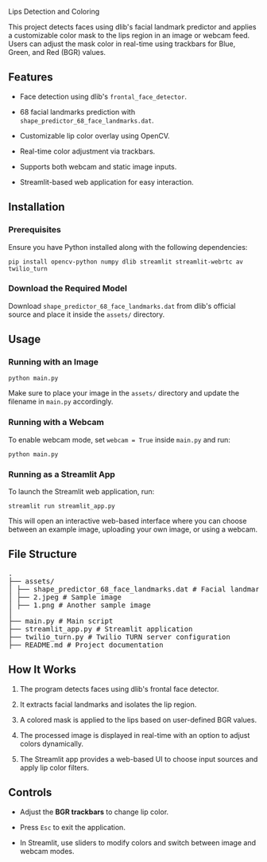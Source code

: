 <p class="demoTitle">Lips Detection and Coloring</p>
<p>This project detects faces using dlib's facial landmark predictor and applies a customizable color mask to the lips region in an image or webcam feed. Users can adjust the mask color in real-time using trackbars for Blue, Green, and Red (BGR) values.</p>
<h2>Features</h2>
<ul data-spread="false">
<li>
<p>Face detection using dlib's <code>frontal_face_detector</code>.</p>
</li>
<li>
<p>68 facial landmarks prediction with <code>shape_predictor_68_face_landmarks.dat</code>.</p>
</li>
<li>
<p>Customizable lip color overlay using OpenCV.</p>
</li>
<li>
<p>Real-time color adjustment via trackbars.</p>
</li>
<li>
<p>Supports both webcam and static image inputs.</p>
</li>
<li>
<p>Streamlit-based web application for easy interaction.</p>
</li>
</ul>
<h2>Installation</h2>
<h3>Prerequisites</h3>
<p>Ensure you have Python installed along with the following dependencies:</p>
<pre><code>pip install opencv-python numpy dlib streamlit streamlit-webrtc av twilio_turn</code></pre>
<h3>Download the Required Model</h3>
<p>Download <code>shape_predictor_68_face_landmarks.dat</code> from <a>dlib's official source</a> and place it inside the <code>assets/</code> directory.</p>
<h2>Usage</h2>
<h3>Running with an Image</h3>
<pre><code>python main.py</code></pre>
<p>Make sure to place your image in the <code>assets/</code> directory and update the filename in <code>main.py</code> accordingly.</p>
<h3>Running with a Webcam</h3>
<p>To enable webcam mode, set <code>webcam = True</code> inside <code>main.py</code> and run:</p>
<pre><code>python main.py</code></pre>
<h3>Running as a Streamlit App</h3>
<p>To launch the Streamlit web application, run:</p>
<pre><code>streamlit run streamlit_app.py</code></pre>
<p>This will open an interactive web-based interface where you can choose between an example image, uploading your own image, or using a webcam.</p>
<h2>File Structure</h2>
<pre>.<br />├── assets/<br />│ ├── shape_predictor_68_face_landmarks.dat # Facial landmark model<br />│ ├── 2.jpeg # Sample image<br />│ ├── 1.png # Another sample image<br />│ <br />├── main.py # Main script<br />├── streamlit_app.py # Streamlit application<br />├── twilio_turn.py # Twilio TURN server configuration<br />├── README.md # Project documentation</pre>
<h2>How It Works</h2>
<ol start="1" data-spread="false">
<li>
<p>The program detects faces using dlib's frontal face detector.</p>
</li>
<li>
<p>It extracts facial landmarks and isolates the lip region.</p>
</li>
<li>
<p>A colored mask is applied to the lips based on user-defined BGR values.</p>
</li>
<li>
<p>The processed image is displayed in real-time with an option to adjust colors dynamically.</p>
</li>
<li>
<p>The Streamlit app provides a web-based UI to choose input sources and apply lip color filters.</p>
</li>
</ol>
<h2>Controls</h2>
<ul data-spread="false">
<li>
<p>Adjust the <strong>BGR trackbars</strong> to change lip color.</p>
</li>
<li>
<p>Press <code>Esc</code> to exit the application.</p>
</li>
<li>
<p>In Streamlit, use sliders to modify colors and switch between image and webcam modes.</p>
</li>
</ul>
<p>&nbsp;</p>
